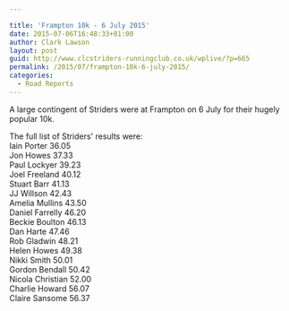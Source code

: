 ```yaml
---

title: 'Frampton 10k - 6 July 2015'
date: 2015-07-06T16:48:33+01:00
author: Clark Lawson
layout: post
guid: http://www.clcstriders-runningclub.co.uk/wplive/?p=665
permalink: /2015/07/frampton-10k-6-july-2015/
categories:
  - Road Reports
---
```

A large contingent of Striders were at Frampton on 6 July for their hugely popular 10k.<!--more-->

The full list of Striders' results were:  
Iain Porter 36.05  
Jon Howes 37.33  
Paul Lockyer 39.23  
Joel Freeland 40.12  
Stuart Barr 41.13  
JJ Willson 42.43  
Amelia Mullins 43.50  
Daniel Farrelly 46.20  
Beckie Boulton 46.13  
Dan Harte 47.46  
Rob Gladwin 48.21  
Helen Howes 49.38  
Nikki Smith 50.01  
Gordon Bendall 50.42  
Nicola Christian 52.00  
Charlie Howard 56.07  
Claire Sansome 56.37